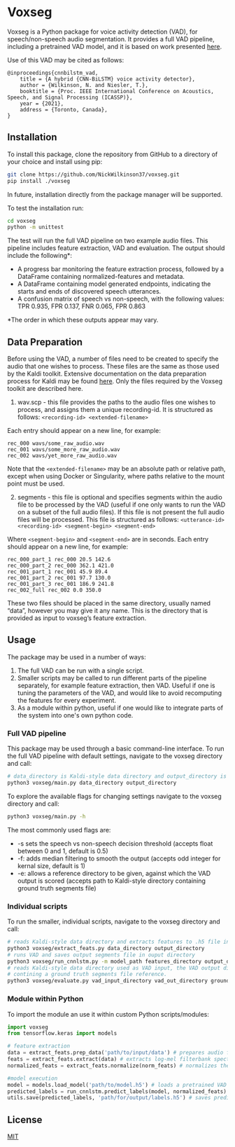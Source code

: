 # Voxseg

Voxseg is a Python package for voice activity detection (VAD), for speech/non-speech audio segmentation. It provides a full VAD pipeline, including a pretrained VAD model, and it is based on work presented [here](https://arxiv.org/abs/2103.03529).

Use of this VAD may be cited as follows:
```
@inproceedings{cnnbilstm_vad,
    title = {A hybrid {CNN-BiLSTM} voice activity detector},
    author = {Wilkinson, N. and Niesler, T.},
    booktitle = {Proc. IEEE International Conference on Acoustics, Speech, and Signal Processing (ICASSP)},
    year = {2021},
    address = {Toronto, Canada},
}
```

## Installation

To install this package, clone the repository from GitHub to a directory of your choice and install using pip:
```bash
git clone https://github.com/NickWilkinson37/voxseg.git
pip install ./voxseg
```
In future, installation directly from the package manager will be supported.

To test the installation run:
```bash
cd voxseg
python -m unittest
```
The test will run the full VAD pipeline on two example audio files. This pipeline includes feature extraction, VAD and evaluation. The output should include the following*:
- A progress bar monitoring the feature extraction process, followed by a DataFrame containing normalized-features and metadata.
- A DataFrame containing model generated endpoints, indicating the starts and ends of discovered speech utterances.
- A confusion matrix of speech vs non-speech, with the following values: TPR 0.935, FPR 0.137, FNR 0.065, FPR 0.863

*The order in which these outputs appear may vary.

## Data Preparation
Before using the VAD, a number of files need to be created to specify the audio that one wishes to process. These files are the same as those used by the Kaldi toolkit. Extensive documentation on the data preparation process for Kaldi may be found [here](https://kaldi-asr.org/doc/data_prep.html). Only the files required by the Voxseg toolkit are described here.

1. wav.scp - this file provides the paths to the audio files one wishes to process, and assigns them a unique recording-id. It is structured as follows:
`<recording-id> <extended-filename>`

Each entry should appear on a new line, for example:
```
rec_000 wavs/some_raw_audio.wav
rec_001 wavs/some_more_raw_audio.wav
rec_002 wavs/yet_more_raw_audio.wav
```
Note that the `<extended-filename>` may be an absolute path or relative path, except when using Docker or Singularity, where paths relative to the mount point must be used.

2. segments - this file is optional and specifies segments within the audio file to be processed by the VAD (useful if one only wants to run the VAD on a subset of the full audio files). If this file is not present the full audio files will be processed. This file is structured as follows:
`<utterance-id> <recording-id> <segment-begin> <segment-end>`

Where `<segment-begin>` and `<segment-end>` are in seconds. Each entry should appear on a new line, for example:
```
rec_000_part_1 rec_000 20.5 142.6
rec_000_part_2 rec_000 362.1 421.0
rec_001_part_1 rec_001 45.9 89.4
rec_001_part_2 rec_001 97.7 130.0
rec_001_part_3 rec_001 186.9 241.8
rec_002_full rec_002 0.0 350.0
```

These two files should be placed in the same directory, usually named “data”, however you may give it any name. This is the directory that is provided as input to voxseg’s feature extraction.

## Usage
The package may be used in a number of ways:
1. The full VAD can be run with a single script.
2. Smaller scripts may be called to run different parts of the pipeline separately, for example feature extraction, then VAD. Useful if one is tuning the parameters of the VAD, and would like to avoid recomputing the features for every experiment.
3. As a module within python, useful if one would like to integrate parts of the system into one's own python code.

### Full VAD pipeline
This package may be used through a basic command-line interface. To run the full VAD pipeline with default settings, navigate to the voxseg directory and call:
```bash
# data_directory is Kaldi-style data directory and output_directory is destination for segments file 
python3 voxseg/main.py data_directory output_directory
```

To explore the available flags for changing settings navigate to the voxseg directory and call:
```bash
python3 voxseg/main.py -h
```
The most commonly used flags are:
* -s sets the speech vs non-speech decision threshold (accepts float between 0 and 1, default is 0.5)
* -f: adds median filtering to smooth the output (accepts odd integer for kernal size, default is 1)
* -e: allows a reference directory to be given, against which the VAD output is scored (accepts path to Kaldi-style directory containing ground truth segments file)

### Individual scripts
To run the smaller, individual scripts, navigate to the voxseg directory and call:
```bash
# reads Kaldi-style data directory and extracts features to .h5 file in output directory
python3 voxseg/extract_feats.py data_directory output_directory
# runs VAD and saves output segments file in ouput directory
python3 voxseg/run_cnnlstm.py -m model_path features_directory output_directory
# reads Kaldi-style data directory used as VAD input, the VAD output directory and a directory 
# contining a ground truth segments file reference. 
python3 voxseg/evaluate.py vad_input_directory vad_out_directory ground_truth_directory
```

### Module within Python
To import the module an use it within custom Python scripts/modules:
```python
import voxseg
from tensorflow.keras import models

# feature extraction
data = extract_feats.prep_data('path/to/input/data') # prepares audio from Kaldi-style data directory
feats = extract_feats.extract(data) # extracts log-mel filterbank spectrogram features
normalized_feats = extract_feats.normalize(norm_feats) # normalizes the features

#model execution
model = models.load_model('path/to/model.h5') # loads a pretrained VAD model
predicted_labels = run_cnnlstm.predict_labels(model, normalized_feats) # runs the VAD model on features
utils.save(predicted_labels, 'path/for/output/labels.h5') # saves predicted labels to .h5 file
```

## License
[MIT](https://choosealicense.com/licenses/mit/)